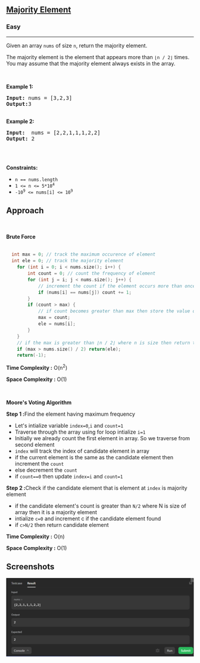 <h2><a href="https://leetcode.com/problems/majority-element/">Majority Element</a></h2><h3>Easy</h3><hr>
<div>
<p>Given an array <code>nums</code> of size <code>n</code>, return the majority element.</p>

<p>The majority element is the element that appears more than <code>⌊n / 2⌋</code> times. You may assume that the majority element always exists in the array.</p>

<p>&nbsp;</p>
<p><strong class="example">Example 1:</strong></p>

<pre><strong>Input:</strong> nums = [3,2,3]
<strong>Output:</strong>3

</pre>

<p><strong class="example">Example 2:</strong></p>

<pre><strong>Input:</strong>  nums = [2,2,1,1,1,2,2]
<strong>Output:</strong> 2

</pre>

<p>&nbsp;</p>
<p><strong>Constraints:</strong></p>

<ul>
    <li><code>n == nums.length</code></li>
	<li><code>1 &lt;= n &lt;= 5*10<sup>4</sup></code></li>
	<li><code>-10<sup>9</sup> &lt;= nums[i] &lt;= 10<sup>9</sup></code></li>
</ul>
</div>

</div>
<h2>Approach</h2>
<p>&nbsp;</p>
<p><strong>Brute Force</strong></p>

```cpp
  
  int max = 0; // track the maximum occurence of element
  int ele = 0; // track the majority element
    for (int i = 0; i < nums.size(); i++) {
        int count = 0; // count the frequency of element
        for (int j = i; j < nums.size(); j++) {
			// increment the count if the element occurs more than once
            if (nums[i] == nums[j]) count += 1;
        }
        if (count > max) {
			// if count becomes greater than max then store the value of element and its frequency
            max = count;
            ele = nums[i];
        }
    }
	// if the max is greater than ⌊n / 2⌋ where n is size then return the element
    if (max > nums.size() / 2) return(ele); 
    return(-1);  

```
<p><strong>Time Complexity :</strong> O(n<sup>2</sup>)</p>
<p><strong>Space Complexity :</strong> O(1)</p>

<p>&nbsp;</p>
<p><strong>Moore's Voting Algorithm </strong></p>
<p><strong>Step 1 :</strong>Find the element having maximum frequency</p>
<ul>
	<li>Let's intialize variable <code>index=0</code>,<code>i</code> and <code>count=1</code></li>
	<li>Traverse through the array using for loop intialize <code>i=1</code></li>
	<li>Initially we already count the first element in array. So we traverse from second element</li>
	<li><code>index</code> will track the index of candidate element in array</li>
	<li>if the current element is the same as the candidate element then increment the <code>count</code></li>
	<li>else decrement the <code>count</code></li>
	<li>if <code>count==0</code> then update <code>index=i</code> and <code>count=1</code></li>

</ul>
<p><strong>Step 2 :</strong>Check if the candidate element that is element at <code>index</code> is majority element</p>
<ul>
	<li>if the candidate element's count is greater than <code>N/2</code> where N is size of array then it is a majority element</li>
	<li>intialize <code>c=0</code> and increment c if the candidate element found</li>
	<li>if <code>c>N/2</code> then return candidate element</li>
</ul>

<p><strong>Time Complexity :</strong> O(n)</p>
<p><strong>Space Complexity :</strong> O(1)</p>


</div>

## Screenshots
![ss](./screenshot/ss.png)
